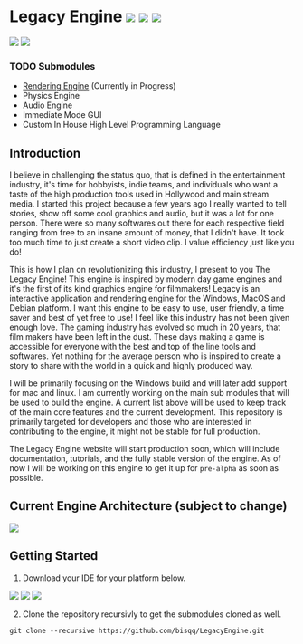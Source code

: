 # Legacy Engine ![](https://img.shields.io/badge/Windows-0078D6?style=for-the-badge&logo=windows&logoColor=white) ![](https://img.shields.io/badge/macos-000000?style=for-the-badge&logo=macos&logoColor=white) ![](https://img.shields.io/badge/debian-E95420?style=for-the-badge&logo=debian&logoColor=white)

![](https://badgen.net/badge/License/EULA/yellow?icon=github)
![](https://badgen.net/badge/Version/0.0.0/green?icon=github)

### TODO Submodules
- [Rendering Engine](https://github.com/bisqq/Titan) (Currently in Progress)
- Physics Engine
- Audio Engine
- Immediate Mode GUI
- Custom In House High Level Programming Language

## Introduction
I believe in challenging the status quo, that is defined in the entertainment industry, it's time for hobbyists, indie teams, and individuals who want a taste of the high production tools used in Hollywood and main stream media. I started this project because a few years ago I really wanted to tell stories, show off some cool graphics and audio, but it was a lot for one person. There were so many softwares out there for each respective field ranging from free to an insane amount of money, that I didn't have. It took too much time to just create a short video clip. I value efficiency just like you do!

This is how I plan on revolutionizing this industry, I present to you The Legacy Engine! This engine is inspired by modern day game engines and it's the first of its kind graphics engine for filmmakers! Legacy is an interactive application and rendering engine for the Windows, MacOS and Debian platform. I want this engine to be easy to use, user friendly, a time saver and best of yet free to use! I feel like this industry has not been given enough love. The gaming industry has evolved so much in 20 years, that film makers have been left in the dust. These days making a game is accessible for everyone with the best and top of the line tools and softwares. Yet nothing for the average person who is inspired to create a story to share with the world in a quick and highly produced way.

I will be primarily focusing on the Windows build and will later add support for mac and linux. I am currently working on the main sub modules that will be used to build the engine. A current list above will be used to keep track of the main core features and the current development. This repository is primarily targeted for developers and those who are interested in contributing to the engine, it might not be stable for full production. 

The Legacy Engine website will start production soon, which will include documentation, tutorials, and the fully stable version of the engine. As of now I will be working on this engine to get it up for `pre-alpha` as soon as possible.



## Current Engine Architecture (subject to change)

![](https://user-images.githubusercontent.com/29154540/160259883-6b254c50-5697-46a4-8e7f-5a17e678963d.jpg)



## Getting Started
1. Download your IDE for your platform below.

[![](https://img.shields.io/badge/windows%20visual%20studio-0078D6?style=for-the-badge&logo=visualstudio)](https://c2rsetup.officeapps.live.com/c2r/downloadVS.aspx?sku=community&channel=Release&version=VS2022&source=VSLandingPage&cid=2030)
[![](https://img.shields.io/badge/macos%20visual%20studio-000000?style=for-the-badge&logo=visualstudio)](https://visualstudio.microsoft.com/thank-you-downloading-visual-studio-mac/?sku=communitymac&rel=16)
[![](https://img.shields.io/badge/debian%20visual%20studio%20code-E95420?style=for-the-badge&logo=visualstudiocode)](https://code.visualstudio.com/docs/?dv=linux64_deb)

2. Clone the repository recursivly to get the submodules cloned as well.
```
git clone --recursive https://github.com/bisqq/LegacyEngine.git
```
